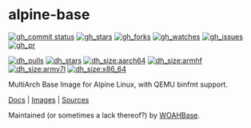 # alpine-base

[![gh_commit status][201]][151]
[![gh_stars][202]][152]
[![gh_forks][203]][153]
[![gh_watches][204]][154]
[![gh_issues][211]][161]
[![gh_pr][212]][162]

[![dh_pulls][205]][155]
[![dh_stars][206]][156]
[![dh_size:aarch64][208]][158]
[![dh_size:armhf][210]][160]
[![dh_size:armv7l][209]][159]
[![dh_size:x86_64][207]][157]

MultiArch Base Image for Alpine Linux, with QEMU binfmt support.

[Docs][112] | [Images][155] | [Sources][151]

Maintained (or sometimes a lack thereof?) by [WOAHBase][110].

[110]: https://woahbase.online/
[112]: https://woahbase.online/images/alpine-base/

[151]: https://github.com/woahbase/alpine-base
[152]: https://github.com/woahbase/alpine-base/stargazers
[153]: https://github.com/woahbase/alpine-base/network/members
[154]: https://github.com/woahbase/alpine-base/watchers
[155]: https://hub.docker.com/r/woahbase/alpine-base
[156]: https://hub.docker.com/r/woahbase/alpine-base
[157]: https://hub.docker.com/r/woahbase/alpine-base/tags?name=x86_64&ordering=last_updated
[158]: https://hub.docker.com/r/woahbase/alpine-base/tags?name=aarch64&ordering=last_updated
[159]: https://hub.docker.com/r/woahbase/alpine-base/tags?name=armv7l&ordering=last_updated
[160]: https://hub.docker.com/r/woahbase/alpine-base/tags?name=armhf&ordering=last_updated
[161]: https://github.com/woahbase/alpine-base/issues
[162]: https://github.com/woahbase/alpine-base/pulls

[201]: https://img.shields.io/github/last-commit/woahbase/alpine-base?color=brightgreen&style=flat-square&logo=github
[202]: https://img.shields.io/github/stars/woahbase/alpine-base?color=brightgreen&style=flat-square&logo=github
[203]: https://img.shields.io/github/forks/woahbase/alpine-base?color=brightgreen&style=flat-square&logo=github
[204]: https://img.shields.io/github/watchers/woahbase/alpine-base?color=brightgreen&style=flat-square&logo=github
[205]: https://img.shields.io/docker/pulls/woahbase/alpine-base?color=brightgreen&style=flat-square&logo=docker&label=pulls
[206]: https://img.shields.io/docker/stars/woahbase/alpine-base?color=brightgreen&style=flat-square&logo=docker&label=stars
[207]: https://img.shields.io/docker/image-size/woahbase/alpine-base/x86_64?label=x86_64&color=brightgreen&style=flat-square&logo=docker
[208]: https://img.shields.io/docker/image-size/woahbase/alpine-base/aarch64?label=aarch64&color=brightgreen&style=flat-square&logo=docker
[209]: https://img.shields.io/docker/image-size/woahbase/alpine-base/armv7l?label=armv7l&color=brightgreen&style=flat-square&logo=docker
[210]: https://img.shields.io/docker/image-size/woahbase/alpine-base/armhf?label=armhf&color=brightgreen&style=flat-square&logo=docker
[211]: https://img.shields.io/github/issues/woahbase/alpine-base?color=brightgreen&style=flat-square&logo=github
[212]: https://img.shields.io/github/issues-pr/woahbase/alpine-base?color=brightgreen&style=flat-square&logo=github
